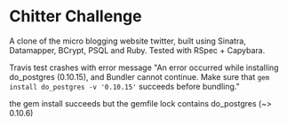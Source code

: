 Chitter Challenge
=================

A clone of the micro blogging website twitter, built using Sinatra, Datamapper, BCrypt, PSQL and Ruby.
Tested with RSpec + Capybara.

Travis test crashes with error message "An error occurred while installing do_postgres (0.10.15), and Bundler cannot
continue.
Make sure that `gem install do_postgres -v '0.10.15'` succeeds before bundling."

the gem install succeeds but the gemfile lock contains do_postgres (~> 0.10.6)
